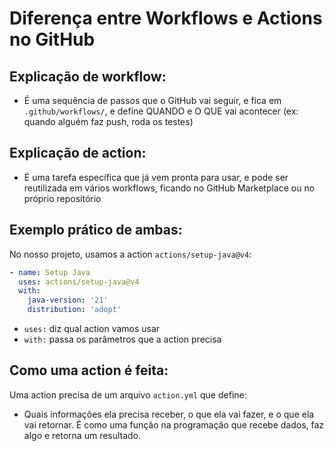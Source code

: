 # Diferença entre Workflows e Actions no GitHub

## Explicação de workflow:
- É uma sequência de passos que o GitHub vai seguir, e fica em `.github/workflows/`, e define QUANDO e O QUE vai acontecer (ex: quando alguém faz push, roda os testes)

## Explicação de action:
- É uma tarefa específica que já vem pronta para usar, e pode ser reutilizada em vários workflows, ficando no GitHub Marketplace ou no próprio repositório

## Exemplo prático de ambas:
No nosso projeto, usamos a action `actions/setup-java@v4`:
```yaml
- name: Setup Java
  uses: actions/setup-java@v4
  with:
    java-version: '21'
    distribution: 'adopt'
```
- `uses:` diz qual action vamos usar
- `with:` passa os parâmetros que a action precisa

## Como uma action é feita:
Uma action precisa de um arquivo `action.yml` que define:
- Quais informações ela precisa receber, o que ela vai fazer, e o que ela vai retornar. É como uma função na programação que recebe dados, faz algo e retorna um resultado. 